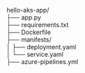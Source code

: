 hello-aks-app/   
├── app.py     
├── requirements.txt   
├── Dockerfile   
├── manifests/   
  │ ├── deployment.yaml   
  │ └── service.yaml   
├── azure-pipelines.yml  
